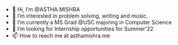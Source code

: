 - 👋 Hi, I’m @ASTHA MISHRA
- 👀 I’m interested in problem solving, writing and music.
- 🌱 I’m currently a MS Grad @USC majoring in Computer Science
- 💞️ I’m looking for Internship opportunities for Summer'22
- 📫 How to reach me at asthamishra.me

